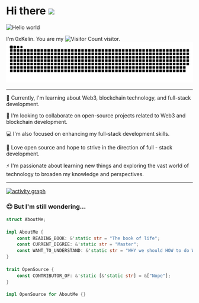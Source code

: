 <!--
**kling-zero/kling-zero** is a ✨ _special_ ✨ repository because its `README.md` (this file) appears on your GitHub profile.

Here are some ideas to get you started:

- 🔭 I’m currently working on ...
- 🌱 I’m currently learning ...
- 👯 I’m looking to collaborate on ...
- 🤔 I’m looking for help with ...
- 💬 Ask me about ...
- 📫 How to reach me: ...
- 😄 Pronouns: ...
- ⚡ Fun fact: ...
-->
# Hi there <a href="https://www.gautamkrishnar.com/"><img src="https://media.giphy.com/media/hvRJCLFzcasrR4ia7z/giphy.gif" width="5%"></a>

<img src="https://raw.githubusercontent.com/sagar-viradiya/sagar-viradiya/master/resources/banner.png" alt="Hello world">

I'm 0xKelin. You are my ![Visitor Count](https://profile-counter.glitch.me/kling-zero/count.svg) visitor.
![Kelin0x](https://raw.githubusercontent.com/Kelin0x/Kelin0x/output/github-contribution-grid-snake.svg)

---
🌱 Currently, I'm learning about Web3, blockchain technology, and full-stack development.

👯 I'm looking to collaborate on open-source projects related to Web3 and blockchain development.

💻 I'm also focused on enhancing my full-stack development skills.

👋 Love open source and hope to strive in the direction of full - stack development.

⚡ I'm passionate about learning new things and exploring the vast world of technology to broaden my knowledge and perspectives.

---
[![activity graph](https://github-readme-activity-graph.vercel.app/graph?username=Kelin0x&theme=github-dark-dimmed&custom_title=Kelin0x-Activity-Graph)](https://github.com/Kelin0x/github-readme-activity-graph)

### 😐 But I'm still wondering...

```rust
struct AboutMe;

impl AboutMe {
    const READING_BOOK: &'static str = "The book of life";
    const CURRENT_DEGREE: &'static str = "Master";
    const WANT_TO_UNDERSTAND: &'static str = "WHY we should HOW to do WHAT";
}

trait OpenSource {
    const CONTRIBUTOR_OF: &'static [&'static str] = &["Nope"];
}

impl OpenSource for AboutMe {}
